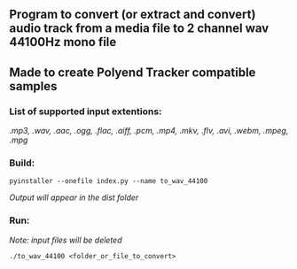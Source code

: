 ## Program to convert (or extract and convert) audio track from a media file to 2 channel wav 44100Hz mono file
## Made to create Polyend Tracker compatible samples

### List of supported input extentions:  
*.mp3, .wav, .aac, .ogg, .flac, .aiff, .pcm, .mp4, .mkv, .flv, .avi, .webm, .mpeg, .mpg*

### Build:
`pyinstaller --onefile index.py --name to_wav_44100`  

*Output will appear in the dist folder*

### Run:
*Note: input files will be deleted*  

`./to_wav_44100 <folder_or_file_to_convert>`
